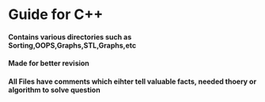 # Guide for C++

#### Contains various directories such as Sorting,OOPS,Graphs,STL,Graphs,etc
#### Made for better revision
#### All Files have comments which eihter tell valuable facts, needed thoery or algorithm to solve question
